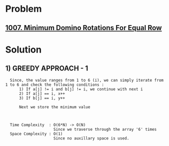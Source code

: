 # Problem

## [1007. Minimum Domino Rotations For Equal Row](https://leetcode.com/problems/minimum-domino-rotations-for-equal-row/)


# Solution 

## 1) GREEDY APPROACH - 1

      Since, the value ranges from 1 to 6 (i), we can simply iterate from 1 to 6 and check the following conditions :
          1) If a[j] != i and b[j] != i, we continue with next i
          2) If a[j] == i, x++
          3) If b[j] == i, y++
          
          Next we store the minimum value 
      
          
          
      Time Complexity  : O(6*N) -> O(N) 
                         Since we traverse through the array '6' times
      Space Complexity : O(1)
                         Since no auxillary space is used.
                         
                         
                         
